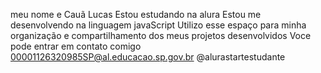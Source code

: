 meu nome e Cauã Lucas
Estou estudando na alura
Estou me desenvolvendo na linguagem javaScript
Utilizo esse espaço para minha organização e compartilhamento dos meus projetos desenvolvidos
Voce pode entrar em contato comigo
00001126320985SP@al.educacao.sp.gov.br
@alurastartestudante
